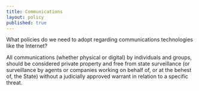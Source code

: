 ```yaml
---
title: Communications
layout: policy
published: true
---
```


What policies do we need to adopt regarding communications technologies like the Internet?

All communications (whether physical or digital) by individuals and groups, should be considered private property and free from state surveillance (or surveillance by agents or companies working on behalf of, or at the behest of, the State) without a judicially approved warrant in relation to a specific threat.
